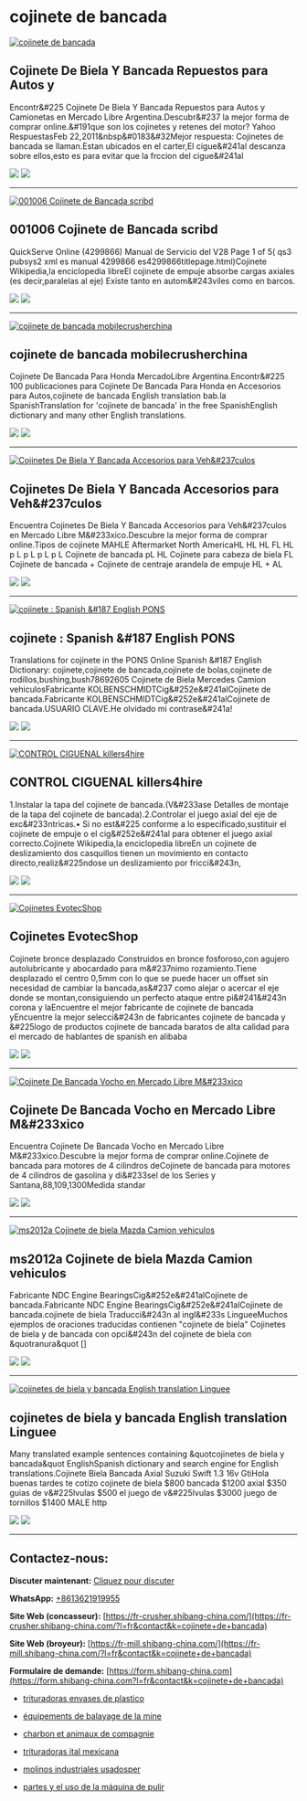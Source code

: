 # cojinete de bancada

<a href="https://swt.shibang-china.com/?l=fr&img&k=cojinete+de+bancada" target="_blank">![cojinete de bancada](http://static.shibang-china.com/all-800x300/1323.jpg)</a>

## Cojinete De Biela Y Bancada Repuestos para Autos y
Encontr&#225 Cojinete De Biela Y Bancada Repuestos para Autos y Camionetas en Mercado Libre Argentina.Descubr&#237 la mejor forma de comprar online.&#191que son los cojinetes y retenes del motor? Yahoo RespuestasFeb 22,2011&nbsp&#0183&#32Mejor respuesta: Cojinetes de bancada se llaman.Estan ubicados en el carter,El cigue&#241al descanza sobre ellos,esto es para evitar que la frccion del cigue&#241al


<a href="https://whatsapp.shibangsoft.com/WhatsApp.php" target="_blank" title="WhatsApp">![](http://static.shibang-china.com/icon/whatsapp.png)</a> <a href="https://swt.shibang-china.com/?l=fr&icon&k=cojinete+de+bancada" target="_blank">![](http://static.shibang-china.com/icon/chat-fr.png)</a>

---

<a href="https://swt.shibang-china.com/?l=fr&img&k=cojinete+de+bancada" target="_blank">![001006 Cojinete de Bancada scribd](http://static.shibang-china.com/all-800x300/1456.jpg)</a>

## 001006 Cojinete de Bancada scribd
QuickServe Online (4299866) Manual de Servicio del V28 Page 1 of 5( qs3 pubsys2 xml es manual 4299866 es4299866titlepage.html)Cojinete Wikipedia,la enciclopedia libreEl cojinete de empuje absorbe cargas axiales (es decir,paralelas al eje) Existe tanto en autom&#243viles como en barcos.


<a href="https://whatsapp.shibangsoft.com/WhatsApp.php" target="_blank" title="WhatsApp">![](http://static.shibang-china.com/icon/whatsapp.png)</a> <a href="https://swt.shibang-china.com/?l=fr&icon&k=cojinete+de+bancada" target="_blank">![](http://static.shibang-china.com/icon/chat-fr.png)</a>

---

<a href="https://swt.shibang-china.com/?l=fr&img&k=cojinete+de+bancada" target="_blank">![cojinete de bancada mobilecrusherchina](http://static.shibang-china.com/all-800x300/1004.jpg)</a>

## cojinete de bancada mobilecrusherchina
Cojinete De Bancada Para Honda MercadoLibre Argentina.Encontr&#225 100 publicaciones para Cojinete De Bancada Para Honda en Accesorios para Autos,cojinete de bancada English translation bab.la SpanishTranslation for 'cojinete de bancada' in the free SpanishEnglish dictionary and many other English translations.


<a href="https://whatsapp.shibangsoft.com/WhatsApp.php" target="_blank" title="WhatsApp">![](http://static.shibang-china.com/icon/whatsapp.png)</a> <a href="https://swt.shibang-china.com/?l=fr&icon&k=cojinete+de+bancada" target="_blank">![](http://static.shibang-china.com/icon/chat-fr.png)</a>

---

<a href="https://swt.shibang-china.com/?l=fr&img&k=cojinete+de+bancada" target="_blank">![Cojinetes De Biela Y Bancada Accesorios para Veh&#237culos](http://static.shibang-china.com/all-800x300/149.jpg)</a>

## Cojinetes De Biela Y Bancada Accesorios para Veh&#237culos
Encuentra Cojinetes De Biela Y Bancada Accesorios para Veh&#237culos en Mercado Libre M&#233xico.Descubre la mejor forma de comprar online.Tipos de cojinete MAHLE Aftermarket North AmericaHL HL HL FL HL p L p L p L p L Cojinete de bancada pL HL Cojinete para cabeza de biela FL Cojinete de bancada + Cojinete de centraje arandela de empuje HL + AL


<a href="https://whatsapp.shibangsoft.com/WhatsApp.php" target="_blank" title="WhatsApp">![](http://static.shibang-china.com/icon/whatsapp.png)</a> <a href="https://swt.shibang-china.com/?l=fr&icon&k=cojinete+de+bancada" target="_blank">![](http://static.shibang-china.com/icon/chat-fr.png)</a>

---

<a href="https://swt.shibang-china.com/?l=fr&img&k=cojinete+de+bancada" target="_blank">![cojinete : Spanish &#187 English PONS](http://static.shibang-china.com/all-800x300/816.jpg)</a>

## cojinete : Spanish &#187 English PONS
Translations for cojinete in the PONS Online Spanish &#187 English Dictionary: cojinete,cojinete de bancada,cojinete de bolas,cojinete de rodillos,bushing,bush78692605 Cojinete de Biela Mercedes Camion vehiculosFabricante KOLBENSCHMIDTCig&#252e&#241alCojinete de bancada.Fabricante KOLBENSCHMIDTCig&#252e&#241alCojinete de bancada.USUARIO CLAVE.He olvidado mi contrase&#241a!


<a href="https://whatsapp.shibangsoft.com/WhatsApp.php" target="_blank" title="WhatsApp">![](http://static.shibang-china.com/icon/whatsapp.png)</a> <a href="https://swt.shibang-china.com/?l=fr&icon&k=cojinete+de+bancada" target="_blank">![](http://static.shibang-china.com/icon/chat-fr.png)</a>

---

<a href="https://swt.shibang-china.com/?l=fr&img&k=cojinete+de+bancada" target="_blank">![CONTROL CIGUENAL killers4hire](http://static.shibang-china.com/all-800x300/510.jpg)</a>

## CONTROL CIGUENAL killers4hire
1.Instalar la tapa del cojinete de bancada.(V&#233ase Detalles de montaje de la tapa del cojinete de bancada).2.Controlar el juego axial del eje de exc&#233ntricas.• Si no est&#225 conforme a lo especificado,sustituir el cojinete de empuje o el cig&#252e&#241al para obtener el juego axial correcto.Cojinete Wikipedia,la enciclopedia libreEn un cojinete de deslizamiento dos casquillos tienen un movimiento en contacto directo,realiz&#225ndose un deslizamiento por fricci&#243n,


<a href="https://whatsapp.shibangsoft.com/WhatsApp.php" target="_blank" title="WhatsApp">![](http://static.shibang-china.com/icon/whatsapp.png)</a> <a href="https://swt.shibang-china.com/?l=fr&icon&k=cojinete+de+bancada" target="_blank">![](http://static.shibang-china.com/icon/chat-fr.png)</a>

---

<a href="https://swt.shibang-china.com/?l=fr&img&k=cojinete+de+bancada" target="_blank">![Cojinetes EvotecShop](http://static.shibang-china.com/all-800x300/981.jpg)</a>

## Cojinetes EvotecShop
Cojinete bronce desplazado Construidos en bronce fosforoso,con agujero autolubricante y abocardado para m&#237nimo rozamiento.Tiene desplazado el centro 0,5mm con lo que se puede hacer un offset sin necesidad de cambiar la bancada,as&#237 como alejar o acercar el eje donde se montan,consiguiendo un perfecto ataque entre pi&#241&#243n corona y laEncuentre el mejor fabricante de cojinete de bancada yEncuentre la mejor selecci&#243n de fabricantes cojinete de bancada y &#225logo de productos cojinete de bancada baratos de alta calidad para el mercado de hablantes de spanish en alibaba


<a href="https://whatsapp.shibangsoft.com/WhatsApp.php" target="_blank" title="WhatsApp">![](http://static.shibang-china.com/icon/whatsapp.png)</a> <a href="https://swt.shibang-china.com/?l=fr&icon&k=cojinete+de+bancada" target="_blank">![](http://static.shibang-china.com/icon/chat-fr.png)</a>

---

<a href="https://swt.shibang-china.com/?l=fr&img&k=cojinete+de+bancada" target="_blank">![Cojinete De Bancada Vocho en Mercado Libre M&#233xico](http://static.shibang-china.com/all-800x300/1173.jpg)</a>

## Cojinete De Bancada Vocho en Mercado Libre M&#233xico
Encuentra Cojinete De Bancada Vocho en Mercado Libre M&#233xico.Descubre la mejor forma de comprar online.Cojinete de bancada para motores de 4 cilindros deCojinete de bancada para motores de 4 cilindros de gasolina y di&#233sel de los Series y Santana,88,109,1300Medida standar


<a href="https://whatsapp.shibangsoft.com/WhatsApp.php" target="_blank" title="WhatsApp">![](http://static.shibang-china.com/icon/whatsapp.png)</a> <a href="https://swt.shibang-china.com/?l=fr&icon&k=cojinete+de+bancada" target="_blank">![](http://static.shibang-china.com/icon/chat-fr.png)</a>

---

<a href="https://swt.shibang-china.com/?l=fr&img&k=cojinete+de+bancada" target="_blank">![ms2012a Cojinete de biela Mazda Camion vehiculos](http://static.shibang-china.com/all-800x300/1235.jpg)</a>

## ms2012a Cojinete de biela Mazda Camion vehiculos
Fabricante NDC Engine BearingsCig&#252e&#241alCojinete de bancada.Fabricante NDC Engine BearingsCig&#252e&#241alCojinete de bancada.cojinete de biela Traducci&#243n al ingl&#233s LingueeMuchos ejemplos de oraciones traducidas contienen "cojinete de biela" Cojinetes de biela y de bancada con opci&#243n del cojinete de biela con &quotranura&quot []


<a href="https://whatsapp.shibangsoft.com/WhatsApp.php" target="_blank" title="WhatsApp">![](http://static.shibang-china.com/icon/whatsapp.png)</a> <a href="https://swt.shibang-china.com/?l=fr&icon&k=cojinete+de+bancada" target="_blank">![](http://static.shibang-china.com/icon/chat-fr.png)</a>

---

<a href="https://swt.shibang-china.com/?l=fr&img&k=cojinete+de+bancada" target="_blank">![cojinetes de biela y bancada English translation Linguee](http://static.shibang-china.com/all-800x300/557.jpg)</a>

## cojinetes de biela y bancada English translation Linguee
Many translated example sentences containing &quotcojinetes de biela y bancada&quot EnglishSpanish dictionary and search engine for English translations.Cojinete Biela Bancada Axial Suzuki Swift 1.3 16v GtiHola buenas tardes te cotizo cojinete de biela $800 bancada $1200 axial $350 guias de v&#225lvulas $500 el juego de v&#225lvulas $3000 juego de tornillos $1400 MALE http


<a href="https://whatsapp.shibangsoft.com/WhatsApp.php" target="_blank" title="WhatsApp">![](http://static.shibang-china.com/icon/whatsapp.png)</a> <a href="https://swt.shibang-china.com/?l=fr&icon&k=cojinete+de+bancada" target="_blank">![](http://static.shibang-china.com/icon/chat-fr.png)</a>

---
## Contactez-nous:

**Discuter maintenant:** [Cliquez pour discuter](https://swt.shibang-china.com?l=fr&contact&k=cojinete+de+bancada)

**WhatsApp:**  [+8613621919955](https://whatsapp.shibangsoft.com/WhatsApp.php)

**Site Web (concasseur):** [https://fr-crusher.shibang-china.com/](https://fr-crusher.shibang-china.com/?l=fr&contact&k=cojinete+de+bancada)

**Site Web (broyeur):** [https://fr-mill.shibang-china.com/](https://fr-mill.shibang-china.com/?l=fr&contact&k=cojinete+de+bancada)

**Formulaire de demande:** [https://form.shibang-china.com](https://form.shibang-china.com?l=fr&contact&k=cojinete+de+bancada)

* [trituradoras envases de plastico](../64/trituradoras%20envases%20de%20plastico.md)

* [équipements de balayage de la mine](../62/%C3%A9quipements%20de%20balayage%20de%20la%20mine.md)

* [charbon et animaux de compagnie](../65/charbon%20et%20animaux%20de%20compagnie.md)

* [trituradoras ital mexicana](../63/trituradoras%20ital%20mexicana.md)

* [molinos industriales usadosper](../62/molinos%20industriales%20usadosper.md)

* [partes y el uso de la máquina de pulir](../63/partes%20y%20el%20uso%20de%20la%20m%C3%A1quina%20de%20pulir.md)